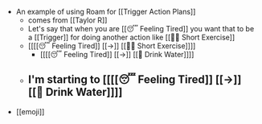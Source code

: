 - An example of using Roam for [[Trigger Action Plans]]
    - comes from [[Taylor R]]
    - Let's say that when you are [[😴 Feeling Tired]] you want that to be a [[Trigger]] for doing another action like [[🏋️‍♀️ Short Exercise]]
    - [[[[😴 Feeling Tired]] [[->]] [[🏋️‍♀️ Short Exercise]]]]
        - [[[[😴 Feeling Tired]] [[->]] [[🚰 Drink Water]]]]
    - I'm starting to [[[[😴 Feeling Tired]] [[->]] [[🚰 Drink Water]]]]
        - 
- [[emoji]]
